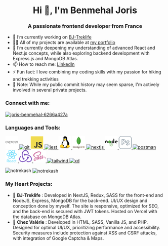 <h1 align="center">Hi 👋, I'm Benmehal Joris</h1>
<h3 align="center">A passionate frontend developer from France</h3>

- 🔭 I’m currently working on [BJ-Treklife](https://www.bj-treklife.fr/)
- 👨‍💻 All of my projects are available at [my portfolio](https://portfolio-notrekash.vercel.app/)
- 🌱 I’m currently deepening my understanding of advanced React and Next.js concepts, while also exploring backend development with Express.js and MongoDB Atlas.
- 📫 How to reach me: [LinkedIn](https://www.linkedin.com/in/joris-benmehal-6266a427a/)
- ⚡ Fun fact: I love combining my coding skills with my passion for hiking and trekking activities
- 📝 Note: While my public commit history may seem sparse, I'm actively involved in several private projects.

<h3 align="left">Connect with me:</h3>
<p align="left">
<a href="https://linkedin.com/in/joris-benmehal-6266a427a" target="blank"><img align="center" src="https://raw.githubusercontent.com/rahuldkjain/github-profile-readme-generator/master/src/images/icons/Social/linked-in-alt.svg" alt="joris-benmehal-6266a427a" height="30" width="40" /></a>
</p>

<h3 align="left">Languages and Tools:</h3>
<p align="left">
<a href="https://expressjs.com" target="_blank" rel="noreferrer"> <img src="https://raw.githubusercontent.com/devicons/devicon/master/icons/express/express-original-wordmark.svg" alt="express" width="40" height="40"/> </a> <a href="https://git-scm.com/" target="_blank" rel="noreferrer"> <img src="https://www.vectorlogo.zone/logos/git-scm/git-scm-icon.svg" alt="git" width="40" height="40"/> </a> <a href="https://developer.mozilla.org/en-US/docs/Web/JavaScript" target="_blank" rel="noreferrer"> <img src="https://raw.githubusercontent.com/devicons/devicon/master/icons/javascript/javascript-original.svg" alt="javascript" width="40" height="40"/> </a> <a href="https://jestjs.io" target="_blank" rel="noreferrer"> <img src="https://www.vectorlogo.zone/logos/jestjsio/jestjsio-icon.svg" alt="jest" width="40" height="40"/> </a> <a href="https://www.linux.org/" target="_blank" rel="noreferrer"> <img src="https://raw.githubusercontent.com/devicons/devicon/master/icons/linux/linux-original.svg" alt="linux" width="40" height="40"/> </a> <a href="https://www.mongodb.com/" target="_blank" rel="noreferrer"> <img src="https://raw.githubusercontent.com/devicons/devicon/master/icons/mongodb/mongodb-original-wordmark.svg" alt="mongodb" width="40" height="40"/> </a> <a href="https://nextjs.org/" target="_blank" rel="noreferrer"> <img src="https://cdn.worldvectorlogo.com/logos/nextjs-2.svg" alt="nextjs" width="40" height="40"/> </a> <a href="https://nodejs.org" target="_blank" rel="noreferrer"> <img src="https://raw.githubusercontent.com/devicons/devicon/master/icons/nodejs/nodejs-original-wordmark.svg" alt="nodejs" width="40" height="40"/> </a> <a href="https://www.photoshop.com/en" target="_blank" rel="noreferrer"> <img src="https://raw.githubusercontent.com/devicons/devicon/master/icons/photoshop/photoshop-line.svg" alt="photoshop" width="40" height="40"/> </a> <a href="https://postman.com" target="_blank" rel="noreferrer"> <img src="https://www.vectorlogo.zone/logos/getpostman/getpostman-icon.svg" alt="postman" width="40" height="40"/> </a> <a href="https://reactjs.org/" target="_blank" rel="noreferrer"> <img src="https://raw.githubusercontent.com/devicons/devicon/master/icons/react/react-original-wordmark.svg" alt="react" width="40" height="40"/> </a> <a href="https://redux.js.org" target="_blank" rel="noreferrer"> <img src="https://raw.githubusercontent.com/devicons/devicon/master/icons/redux/redux-original.svg" alt="redux" width="40" height="40"/> </a> <a href="https://sass-lang.com" target="_blank" rel="noreferrer"> <img src="https://raw.githubusercontent.com/devicons/devicon/master/icons/sass/sass-original.svg" alt="sass" width="40" height="40"/> </a> <a href="https://tailwindcss.com/" target="_blank" rel="noreferrer"> <img src="https://www.vectorlogo.zone/logos/tailwindcss/tailwindcss-icon.svg" alt="tailwind" width="40" height="40"/> </a> <a href="https://www.adobe.com/products/xd.html" target="_blank" rel="noreferrer"> <img src="https://cdn.worldvectorlogo.com/logos/adobe-xd.svg" alt="xd" width="40" height="40"/> </a>
</p>


<p><img align="left" src="https://github-readme-stats.vercel.app/api/top-langs?username=notrekash&show_icons=true&locale=en&layout=compact" alt="notrekash" /></p>

<p>&nbsp;<img align="center" src="https://github-readme-stats.vercel.app/api?username=notrekash&show_icons=true&locale=en" alt="notrekash" /></p>

<h3 align="left">My Heart Projects:</h3>

- 🌟 **BJ-Treklife** : Developed in NextJS, Redux, SASS for the front-end and NodeJS, Express, MongoDB for the back-end. UI/UX design and conception done by myself. The site is responsive, optimized for SEO, and the back-end is secured with JWT tokens. Hosted on Vercel with the database on MongoDB Atlas.
- 🌟 **Chez Valérie** : Developed in HTML, SASS, Vanilla JS, and PHP. Designed for optimal UI/UX, prioritizing performance and accessibility. Security measures include protection against XSS and CSRF attacks, with integration of Google Captcha & Maps.

